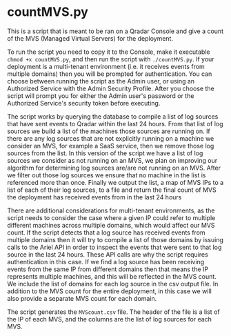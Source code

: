 # countMVS.py

This is a script that is meant to be ran on a Qradar Console and give a count of the 
MVS (Managed Virtual Servers) for the deployment. 

To run the script you need to copy it to the Console, make it executable 
`chmod +x countMVS.py`, and then run the script with `./countMVS.py`. If your 
deployment is a multi-tenant environment (i.e. it receives events from multiple 
domains) then you will be prompted for authentication. You can choose between 
running the script as the Admin user, or using an Authorized Service with the 
Admin Security Profile. After you choose the script will prompt you for either the
Admin user's password or the Authorized Service's security token before executing.

The script works by querying the database to compile a list of log sources that have 
sent events to Qradar within the last 24 hours. From that list of log sources we build
a list of the machines those sources are running on. If there are any log sources that
are not explicitly running on a machine we consider an MVS, for example a SaaS service,
then we remove those log sources from the list. In this version of the script we have 
a list of log sources we consider as not running on an MVS, we plan on improving our
algorithm for determining log sources are/are not running on an MVS. After we filter 
out those log sources we ensure that no machine in the list  is referenced more than
once. Finally we output the list, a map of MVS IPs to a list of each of their log
sources, to a file and return the final count of MVS the deployment has received events
from in the last 24 hours

There are additional considerations for multi-tenant environments, as the script 
needs to consider the case where a given IP could refer to multiple different machines
across multiple domains, which would affect our MVS count. If the script detects that 
a log source has received events from multiple domains then it will try to compile a
list of those domains by issuing calls to the Ariel API in order to inspect the events
that were sent to that log source in the last 24 hours. These API calls are why the 
script requires authentication in this case. If we find a log source has been 
receiving events from the same IP from different domains then that means the IP
represents multiple machines, and this will be reflected in the MVS count. We include
the list of domains for each log source in the csv output file. In addition to the
MVS count for the entire deployment, in this case we will also provide a separate 
MVS count for each domain.

The script generates the `MVScount.csv` file. The header of the file is a list of the 
IP of each MVS, and the columns are the list of log sources for each MVS.
